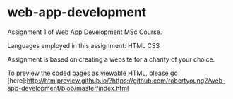 # web-app-development
Assignment 1 of Web App Development MSc Course.

Languages employed in this assignment:
HTML 
CSS

Assignment is based on creating a website for a charity of your choice.

To preview the coded pages as viewable HTML, please go [here]:http://htmlpreview.github.io/?https://github.com/robertyoung2/web-app-development/blob/master/index.html
